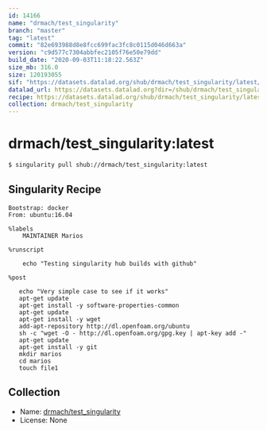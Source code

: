 ```yaml
---
id: 14166
name: "drmach/test_singularity"
branch: "master"
tag: "latest"
commit: "82e693988d8e8fcc699fac3fc8c0115d046d663a"
version: "c9d577c7304abbfec2105f76e50e79dd"
build_date: "2020-09-03T11:18:22.563Z"
size_mb: 316.0
size: 120193055
sif: "https://datasets.datalad.org/shub/drmach/test_singularity/latest/2020-09-03-82e69398-c9d577c7/c9d577c7304abbfec2105f76e50e79dd.sif"
datalad_url: https://datasets.datalad.org?dir=/shub/drmach/test_singularity/latest/2020-09-03-82e69398-c9d577c7/
recipe: https://datasets.datalad.org/shub/drmach/test_singularity/latest/2020-09-03-82e69398-c9d577c7/Singularity
collection: drmach/test_singularity
---
```


# drmach/test_singularity:latest

```bash
$ singularity pull shub://drmach/test_singularity:latest
```

## Singularity Recipe

```singularity
Bootstrap: docker
From: ubuntu:16.04

%labels
	MAINTAINER Marios
	
%runscript

    echo "Testing singularity hub builds with github"

%post
 
   echo "Very simple case to see if it works"
   apt-get update
   apt-get install -y software-properties-common
   apt-get update
   apt-get install -y wget
   add-apt-repository http://dl.openfoam.org/ubuntu
   sh -c "wget -O - http://dl.openfoam.org/gpg.key | apt-key add -"
   apt-get update
   apt-get install -y git
   mkdir marios
   cd marios
   touch file1
```

## Collection

 - Name: [drmach/test_singularity](https://github.com/drmach/test_singularity)
 - License: None

